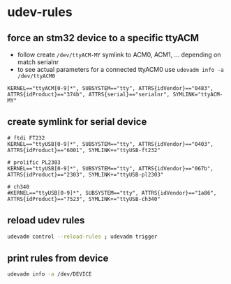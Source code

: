 # udev-rules

## force an stm32 device to a specific ttyACM

- follow create `/dev/ttyACM-MY` symlink to ACM0, ACM1, ... depending on match serialnr
- to see actual parameters for a connected ttyACM0 use `udevadm info -a /dev/ttyACM0`

```udev
KERNEL=="ttyACM[0-9]*", SUBSYSTEM=="tty", ATTRS{idVendor}=="0483", ATTRS{idProduct}=="374b", ATTRS{serial}=="serialnr", SYMLINK="ttyACM-MY"
```

## create symlink for serial device

```udev
# ftdi FT232
KERNEL=="ttyUSB[0-9]*", SUBSYSTEM=="tty", ATTRS{idVendor}=="0403", ATTRS{idProduct}=="6001", SYMLINK+="ttyUSB-ft232"

# prolific PL2303
KERNEL=="ttyUSB[0-9]*", SUBSYSTEM=="tty", ATTRS{idVendor}=="067b", ATTRS{idProduct}=="2303", SYMLINK+="ttyUSB-pl2303"

# ch340
#KERNEL=="ttyUSB[0-9]*", SUBSYSTEM=="tty", ATTRS{idVendor}=="1a86", ATTRS{idProduct}=="7523", SYMLINK+="ttyUSB-ch340"
```

## reload udev rules

```sh
udevadm control --reload-rules ; udevadm trigger
```

## print rules from device

```sh
udevadm info -a /dev/DEVICE
```